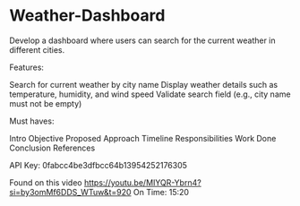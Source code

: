 # Weather-Dashboard
Develop a dashboard where users can search for the current weather in different cities.

Features:

Search for current weather by city name
Display weather details such as temperature, humidity, and wind speed
Validate search field (e.g., city name must not be empty)

Must haves:

Intro
Objective
Proposed Approach
Timeline
Responsibilities
Work Done
Conclusion
References


API Key:
0fabcc4be3dfbcc64b13954252176305

Found on this video 
https://youtu.be/MIYQR-Ybrn4?si=by3omMf6DDS_WTuw&t=920
On Time: 15:20
